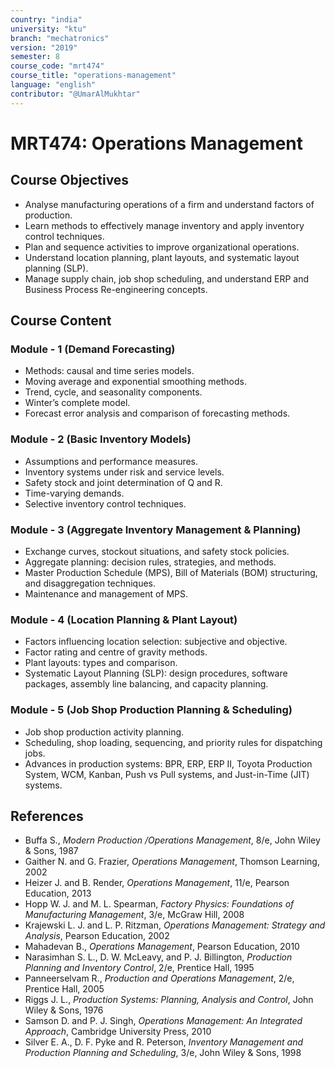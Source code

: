 ```yaml
---
country: "india"
university: "ktu"
branch: "mechatronics"
version: "2019"
semester: 8
course_code: "mrt474"
course_title: "operations-management"
language: "english"
contributor: "@UmarAlMukhtar"
---
```


# MRT474: Operations Management

## Course Objectives

- Analyse manufacturing operations of a firm and understand factors of production.  
- Learn methods to effectively manage inventory and apply inventory control techniques.  
- Plan and sequence activities to improve organizational operations.  
- Understand location planning, plant layouts, and systematic layout planning (SLP).  
- Manage supply chain, job shop scheduling, and understand ERP and Business Process Re-engineering concepts.  

## Course Content

### Module - 1 (Demand Forecasting)

- Methods: causal and time series models.  
- Moving average and exponential smoothing methods.  
- Trend, cycle, and seasonality components.  
- Winter’s complete model.  
- Forecast error analysis and comparison of forecasting methods.  

### Module - 2 (Basic Inventory Models)

- Assumptions and performance measures.  
- Inventory systems under risk and service levels.  
- Safety stock and joint determination of Q and R.  
- Time-varying demands.  
- Selective inventory control techniques.  

### Module - 3 (Aggregate Inventory Management & Planning)

- Exchange curves, stockout situations, and safety stock policies.  
- Aggregate planning: decision rules, strategies, and methods.  
- Master Production Schedule (MPS), Bill of Materials (BOM) structuring, and disaggregation techniques.  
- Maintenance and management of MPS.  

### Module - 4 (Location Planning & Plant Layout)

- Factors influencing location selection: subjective and objective.  
- Factor rating and centre of gravity methods.  
- Plant layouts: types and comparison.  
- Systematic Layout Planning (SLP): design procedures, software packages, assembly line balancing, and capacity planning.  

### Module - 5 (Job Shop Production Planning & Scheduling)

- Job shop production activity planning.  
- Scheduling, shop loading, sequencing, and priority rules for dispatching jobs.  
- Advances in production systems: BPR, ERP, ERP II, Toyota Production System, WCM, Kanban, Push vs Pull systems, and Just-in-Time (JIT) systems.  

## References

- Buffa S., *Modern Production /Operations Management*, 8/e, John Wiley & Sons, 1987  
- Gaither N. and G. Frazier, *Operations Management*, Thomson Learning, 2002  
- Heizer J. and B. Render, *Operations Management*, 11/e, Pearson Education, 2013  
- Hopp W. J. and M. L. Spearman, *Factory Physics: Foundations of Manufacturing Management*, 3/e, McGraw Hill, 2008  
- Krajewski L. J. and L. P. Ritzman, *Operations Management: Strategy and Analysis*, Pearson Education, 2002  
- Mahadevan B., *Operations Management*, Pearson Education, 2010  
- Narasimhan S. L., D. W. McLeavy, and P. J. Billington, *Production Planning and Inventory Control*, 2/e, Prentice Hall, 1995  
- Panneerselvam R., *Production and Operations Management*, 2/e, Prentice Hall, 2005  
- Riggs J. L., *Production Systems: Planning, Analysis and Control*, John Wiley & Sons, 1976  
- Samson D. and P. J. Singh, *Operations Management: An Integrated Approach*, Cambridge University Press, 2010  
- Silver E. A., D. F. Pyke and R. Peterson, *Inventory Management and Production Planning and Scheduling*, 3/e, John Wiley & Sons, 1998  

